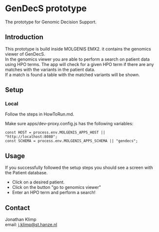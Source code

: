 # GenDecS prototype
The prototype for Genomic Decision Support. 

## Introduction
This prototype is build inside MOLGENIS EMX2. it contains the
genomics viewer of GenDecS.  
In the genomics viewer you are able to 
perform a search on patient data using HPO terms. 
The app will check for a given HPO term if there are any matches with 
the variants in the patient data.  
If a match is found a table with the matched variants will be shown.

## Setup

### Local

Follow the steps in HowToRun.md.

Make sure apps/dev-proxy.config.js has the following variables:
```
const HOST = process.env.MOLGENIS_APPS_HOST || "http://localhost:8080";
const SCHEMA = process.env.MOLGENIS_APPS_SCHEMA || "gendecs";
```

## Usage

If you successfully followed the setup steps you should see a screen 
with the Patient database. 

* Click on a desired patient.
* Click on the button "go to genomics viewer"
* Enter an HPO term and perform a search!

## Contact

Jonathan Klimp  
email: j.klimp@st.hanze.nl
